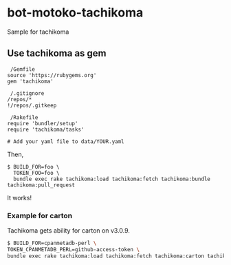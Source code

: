 bot-motoko-tachikoma
====================

Sample for tachikoma

Use tachikoma as gem
----

```
 /Gemfile
source 'https://rubygems.org'
gem 'tachikoma'
```

```
 /.gitignore
/repos/*
!/repos/.gitkeep
```

```
 /Rakefile
require 'bundler/setup'
require 'tachikoma/tasks'
```

```
# Add your yaml file to data/YOUR.yaml
```

Then,

```
$ BUILD_FOR=foo \
  TOKEN_FOO=foo \
  bundle exec rake tachikoma:load tachikoma:fetch tachikoma:bundle tachikoma:pull_request
```

It works!

### Example for carton

Tachikoma gets ability for carton on v3.0.9.

```bash
$ BUILD_FOR=cpanmetadb-perl \
TOKEN_CPANMETADB_PERL=github-access-token \
bundle exec rake tachikoma:load tachikoma:fetch tachikoma:carton tachikoma:pull_request
```
